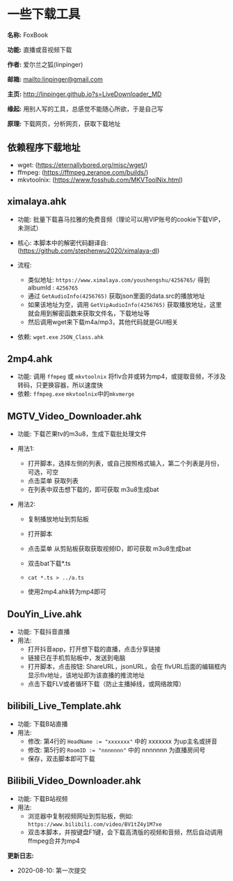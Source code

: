 # 一些下载工具

**名称:** FoxBook

**功能:** 直播或音视频下载

**作者:** 爱尔兰之狐(linpinger)

**邮箱:** <mailto:linpinger@gmail.com>

**主页:** <http://linpinger.github.io?s=LiveDownloader_MD>

**缘起:** 用别人写的工具，总感觉不能随心所欲，于是自己写

**原理:** 下载网页，分析网页，获取下载地址


## 依赖程序下载地址
- wget: (https://eternallybored.org/misc/wget/)
- ffmpeg: (https://ffmpeg.zeranoe.com/builds/)
- mkvtoolnix: (https://www.fosshub.com/MKVToolNix.html)

## ximalaya.ahk

- 功能: 批量下载喜马拉雅的免费音频（理论可以用VIP账号的cookie下载VIP，未测试）

- 核心: 本脚本中的解密代码翻译自: (https://github.com/stephenwu2020/ximalaya-dl)

- 流程: 
  - 类似地址: `https://www.ximalaya.com/youshengshu/4256765/` 得到 albumId : `4256765`
  - 通过 `GetAudioInfo(4256765)` 获取json里面的data.src的播放地址
  - 如果该地址为空，调用 `GetVipAudioInfo(4256765)` 获取播放地址，这里就会用到解密函数来获取文件名，下载地址等
  - 然后调用wget来下载m4a/mp3，其他代码就是GUI相关

- 依赖: `wget.exe` `JSON_Class.ahk`

## 2mp4.ahk

- 功能: 调用 `ffmpeg` 或 `mkvtoolnix` 将flv合并或转为mp4，或提取音频，不涉及转码，只更换容器，所以速度快
- 依赖: `ffmpeg.exe` `mkvtoolnix`中的`mkvmerge`

## MGTV_Video_Downloader.ahk
- 功能: 下载芒果tv的m3u8，生成下载批处理文件
- 用法1: 
  - 打开脚本，选择左侧的列表，或自己按照格式输入，第二个列表是月份，可选，可空
  - 点击菜单 获取列表
  - 在列表中双击想下载的，即可获取 m3u8生成bat

- 用法2: 
  - 复制播放地址到剪贴板
  - 打开脚本
  - 点击菜单 从剪贴板获取获取视频ID，即可获取 m3u8生成bat

  - 双击bat下载*.ts
  - `cat *.ts > ../a.ts`
  - 使用2mp4.ahk转为mp4即可

## DouYin_Live.ahk
- 功能: 下载抖音直播
- 用法: 
  - 打开抖音app，打开想下载的直播，点击分享链接
  - 链接已在手机剪贴板中，发送到电脑
  - 打开脚本，点击按钮: ShareURL，jsonURL，会在 flvURL后面的编辑框内显示flv地址，该地址即为该直播的推流地址
  - 点击下载FLV或者循环下载（防止主播掉线，或网络故障）

## bilibili_Live_Template.ahk
- 功能: 下载B站直播
- 用法: 
  - 修改: 第4行的 `HeadName := "xxxxxxx"` 中的 xxxxxxx 为up主名或拼音
  - 修改: 第5行的 `RoomID := "nnnnnnn"` 中的 nnnnnnn 为直播房间号
  - 保存，双击脚本即可下载

## Bilibili_Video_Downloader.ahk
- 功能: 下载B站视频
- 用法:
  - 浏览器中复制视频网址到剪贴板，例如: `https://www.bilibili.com/video/BV1tZ4y1M7xe`
  - 双击本脚本，并按键盘F1键，会下载高清版的视频和音频，然后自动调用ffmpeg合并为mp4

**更新日志:**
- 2020-08-10: 第一次提交

